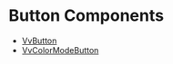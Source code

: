 # Button Components

* [VvButton](/components/buttons/vvbutton)
* [VvColorModeButton](/components/buttons/vvcolormodebutton)

<br>
